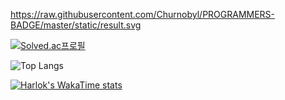 https://raw.githubusercontent.com/Churnobyl/PROGRAMMERS-BADGE/master/static/result.svg

<p><a href="https://solved.ac/zeus2141">
<img src="http://mazassumnida.wtf/api/v2/generate_badge?boj=zeus2141" alt="Solved.ac프로필">
</a></p>

![Top Langs](https://github-readme-stats.vercel.app/api/top-langs/?username=Churnobyl&langs_count=8)

[![Harlok's WakaTime stats](https://github-readme-stats.vercel.app/api/wakatime?username=@Churnobyl)](https://github.com/anuraghazra/github-readme-stats)
